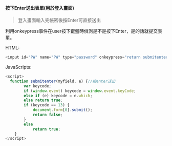#### 按下Enter送出表單(用於登入畫面)
> 登入畫面輸入完帳密後按Enter可直接送出

利用onkeypress事件在user按下鍵盤時偵測是不是按下Enter，是的話就提交表單。

HTML:
```c#
<input id="PW" name="PW" type="password" onkeypress="return submitenter(this,event)" />
```
JavaScripts:
```javascript
<script>
  function submitenter(myfield, e) {//按enter送出
        var keycode;
        if (window.event) keycode = window.event.keyCode;
        else if (e) keycode = e.which;
        else return true;
        if (keycode == 13) {
            document.form[0].submit();
            return false;
        }
        else
            return true;
    }
</script>
```

